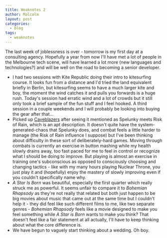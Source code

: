```yaml
---
title: Weaknotes 2
author: Malcolm
layout: post
categories:
  - blog
tags:
  - weaknotes
---
```


The last week of joblessness is over - tomorrow is my first day at a consulting agency. Hopefully a year from now
I'll have met a lot of people in the Melbourne tech scene, will have learned a lot more (new languages and
technologies?) and will be well on the road to becoming a senior developer.

* I had two sessions with Kite Republic doing their intro to kitesurfing course. It looks fun from a distance and
I'd tried the land equivalent briefly in Berlin, but kitesurfing seems to have a much larger kite and boy,
the moment the wind catches it and pulls you forwards is a huge rush. Today's session had erratic wind and a lot
of crowds but it still only took a brief sample of the fun stuff and I feel hooked. A third session in a couple
weekends and I will probably be looking into buying the gear after that...
* Picked up [Caveblazers](https://store.steampowered.com/app/452060/Caveblazers/) after seeing it mentioned as 
Spelunky meets Risk of Rain, which is an apt description. It doesn't quite have the system-generated-chaos that
Spelunky does, and combat feels a little harder to manage (the Risk of Rain influence I suppose) but I've been
thinking about difficulty in these sort of deliberately-hard games. Moving through combats is currently an 
exercise in button mashing while my health slowly drains away, too fast paced for me to feel in control or 
recognize what I should be doing to improve. But playing is almost an exercise in training one's subconscious as
opposed to consciously choosing and changing tactics - like with my many hours playing Nuclear Throne, you just
play it and (hopefully) enjoy the mastery of slowly improving even if you couldn't specifically name why. 
* _A Star Is Born_ was beautiful, especially the first quarter which really struck me as powerful. It seems
unfair to compare it to _Bohemian Rhapsody_ as they're not really that related but both just happen to be big
movies about music that came out at the same time but I couldn't help it - they did feel like such different
films to me, like two separate genres - _Bohemian Rhapsody_ feels like a movie designed to make you feel something
while _A Star is Born_ wants to make you think? That doesn't feel like a fair statement at all actually, I'll
have to keep thinking about what the core difference is.
* We have begun to vaguely start thinking about a wedding. Oh boy.
